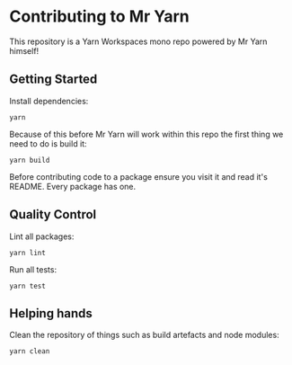 # Contributing to Mr Yarn

This repository is a Yarn Workspaces mono repo powered by Mr Yarn himself!

## Getting Started

Install dependencies:

```
yarn
```

Because of this before Mr Yarn will work within this repo the first thing we need to do is build it:

```
yarn build
```

Before contributing code to a package ensure you visit it and read it's README. Every package has one.

## Quality Control

Lint all packages:

```
yarn lint
```

Run all tests:

```
yarn test
```

## Helping hands

Clean the repository of things such as build artefacts and node modules:

```
yarn clean
```
